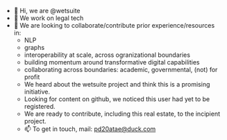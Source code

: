 - 👋 Hi, we are @wetsuite
- 👀 We work on legal tech
- 💞️ We are looking to collaborate/contribute prior experience/resources in:
  - NLP
  - graphs
  - interoperability at scale, across ogranizational boundaries
  - building momentum around transformative digital capabilities
  - collaborating across boundaries: academic, governmental, (not) for profit
  - We heard about the wetsuite project and think this is a promising initiative.
  - Looking for content on github, we noticed this user had yet to be registered.
  - We are ready to contribute, including this real estate, to the incipient project.
  - 📫 To get in touch, mail: pd20atae@duck.com

<!---
wetsuite/wetsuite is a ✨ special ✨ repository because its `README.md` (this file) appears on your GitHub profile.
You can click the Preview link to take a look at your changes.
--->
